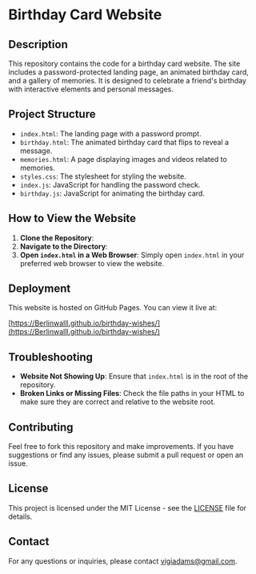 # Birthday Card Website
## Description

This repository contains the code for a birthday card website. The site includes a password-protected landing page, an animated birthday card, and a gallery of memories. It is designed to celebrate a friend's birthday with interactive elements and personal messages.

## Project Structure

- `index.html`: The landing page with a password prompt.
- `birthday.html`: The animated birthday card that flips to reveal a message.
- `memories.html`: A page displaying images and videos related to memories.
- `styles.css`: The stylesheet for styling the website.
- `index.js`: JavaScript for handling the password check.
- `birthday.js`: JavaScript for animating the birthday card.

## How to View the Website

1. **Clone the Repository**:
2. **Navigate to the Directory**:
3. **Open `index.html` in a Web Browser**:
Simply open `index.html` in your preferred web browser to view the website.

## Deployment

This website is hosted on GitHub Pages. You can view it live at:

[https://Berlinwalll.github.io/birthday-wishes/](https://Berlinwalll.github.io/birthday-wishes/)

## Troubleshooting

- **Website Not Showing Up**: Ensure that `index.html` is in the root of the repository.
- **Broken Links or Missing Files**: Check the file paths in your HTML to make sure they are correct and relative to the website root.

## Contributing

Feel free to fork this repository and make improvements. If you have suggestions or find any issues, please submit a pull request or open an issue.

## License

This project is licensed under the MIT License - see the [LICENSE](LICENSE) file for details.

## Contact

For any questions or inquiries, please contact [vigiadams@gmail.com](mailto:vigiadams@gmail.com).
